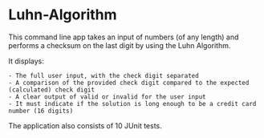 # Luhn-Algorithm
This command line app takes an input of numbers (of any length) and performs a checksum on the last digit by using the Luhn Algorithm.

It displays:

    - The full user input, with the check digit separated
    - A comparison of the provided check digit compared to the expected (calculated) check digit
    - A clear output of valid or invalid for the user input
    - It must indicate if the solution is long enough to be a credit card number (16 digits)
    
The application also consists of 10 JUnit tests.
